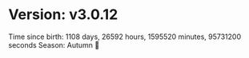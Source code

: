 # Version: v3.0.12
Time since birth: 1108 days, 26592 hours, 1595520 minutes, 95731200 seconds
Season: Autumn 🍁
